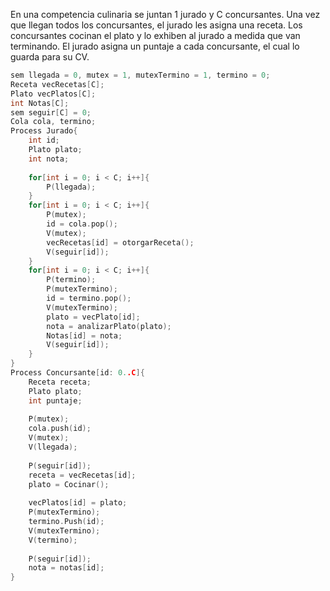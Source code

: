En una competencia culinaria se juntan 1 jurado y C concursantes. Una vez que llegan todos los concursantes, el jurado les asigna una receta. Los concursantes cocinan el plato y lo exhiben al jurado a medida que van terminando. El jurado asigna un puntaje a cada concursante, el cual lo guarda para su CV.

```c
sem llegada = 0, mutex = 1, mutexTermino = 1, termino = 0;
Receta vecRecetas[C];
Plato vecPlatos[C];
int Notas[C];
sem seguir[C] = 0;
Cola cola, termino;
Process Jurado{
	int id;
	Plato plato;
	int nota;
	
	for[int i = 0; i < C; i++]{
		P(llegada);
	}
	for[int i = 0; i < C; i++]{
		P(mutex);
		id = cola.pop();
		V(mutex);
		vecRecetas[id] = otorgarReceta();
		V(seguir[id]);
	}
	for[int i = 0; i < C; i++]{
		P(termino);
		P(mutexTermino);
		id = termino.pop();
		V(mutexTermino);
		plato = vecPlato[id];
		nota = analizarPlato(plato);
		Notas[id] = nota;
		V(seguir[id]);
	}
}
Process Concursante[id: 0..C]{
	Receta receta;
	Plato plato;
	int puntaje;
	
	P(mutex);
	cola.push(id);
	V(mutex);
	V(llegada);
	
	P(seguir[id]);
	receta = vecRecetas[id];
	plato = Cocinar();
	
	vecPlatos[id] = plato;
	P(mutexTermino);
	termino.Push(id);
	V(mutexTermino);
	V(termino);
	
	P(seguir[id]);
	nota = notas[id];
}
```